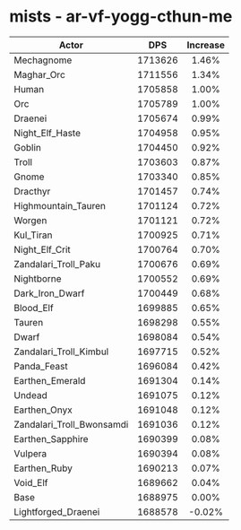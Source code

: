 # mists - ar-vf-yogg-cthun-me
| Actor | DPS | Increase |
|---|:---:|:---:|
|Mechagnome|1713626|1.46%|
|Maghar_Orc|1711556|1.34%|
|Human|1705858|1.00%|
|Orc|1705789|1.00%|
|Draenei|1705674|0.99%|
|Night_Elf_Haste|1704958|0.95%|
|Goblin|1704450|0.92%|
|Troll|1703603|0.87%|
|Gnome|1703340|0.85%|
|Dracthyr|1701457|0.74%|
|Highmountain_Tauren|1701124|0.72%|
|Worgen|1701121|0.72%|
|Kul_Tiran|1700925|0.71%|
|Night_Elf_Crit|1700764|0.70%|
|Zandalari_Troll_Paku|1700676|0.69%|
|Nightborne|1700552|0.69%|
|Dark_Iron_Dwarf|1700449|0.68%|
|Blood_Elf|1699885|0.65%|
|Tauren|1698298|0.55%|
|Dwarf|1698084|0.54%|
|Zandalari_Troll_Kimbul|1697715|0.52%|
|Panda_Feast|1696084|0.42%|
|Earthen_Emerald|1691304|0.14%|
|Undead|1691075|0.12%|
|Earthen_Onyx|1691048|0.12%|
|Zandalari_Troll_Bwonsamdi|1691036|0.12%|
|Earthen_Sapphire|1690399|0.08%|
|Vulpera|1690394|0.08%|
|Earthen_Ruby|1690213|0.07%|
|Void_Elf|1689662|0.04%|
|Base|1688975|0.00%|
|Lightforged_Draenei|1688578|-0.02%|
